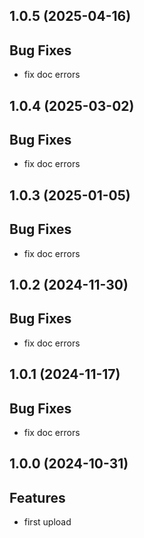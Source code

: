 ## 1.0.5 (2025-04-16)

## Bug Fixes

- fix doc errors

## 1.0.4 (2025-03-02)

## Bug Fixes

  - fix doc errors

## 1.0.3 (2025-01-05)

## Bug Fixes

  - fix doc errors

## 1.0.2 (2024-11-30)

## Bug Fixes

  - fix doc errors

## 1.0.1 (2024-11-17)

## Bug Fixes

  - fix doc errors

## 1.0.0 (2024-10-31)

## Features

- first upload
